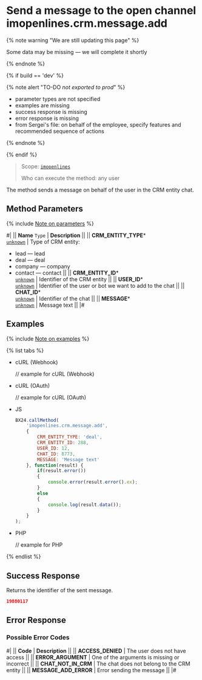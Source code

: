 # Send a message to the open channel imopenlines.crm.message.add

{% note warning "We are still updating this page" %}

Some data may be missing — we will complete it shortly

{% endnote %}

{% if build == 'dev' %}

{% note alert "TO-DO _not exported to prod_" %}

- parameter types are not specified
- examples are missing
- success response is missing
- error response is missing
- from Sergei's file: on behalf of the employee, specify features and recommended sequence of actions

{% endnote %}

{% endif %}

> Scope: [`imopenlines`](../../../scopes/permissions.md)
>
> Who can execute the method: any user

The method sends a message on behalf of the user in the CRM entity chat.

## Method Parameters

{% include [Note on parameters](../../../../_includes/required.md) %}

#|
|| **Name**
`Type` | **Description** ||
|| **CRM_ENTITY_TYPE***  
[`unknown`](../../../data-types.md) | Type of CRM entity:
- lead — lead
- deal — deal
- company — company
- contact — contact
 ||
|| **CRM_ENTITY_ID***  
[`unknown`](../../../data-types.md) | Identifier of the CRM entity ||
|| **USER_ID***  
[`unknown`](../../../data-types.md) | Identifier of the user or bot we want to add to the chat ||
|| **CHAT_ID***  
[`unknown`](../../../data-types.md) | Identifier of the chat ||
|| **MESSAGE***  
[`unknown`](../../../data-types.md) | Message text ||
|#

## Examples

{% include [Note on examples](../../../../_includes/examples.md) %}

{% list tabs %}

- cURL (Webhook)

    // example for cURL (Webhook)

- cURL (OAuth)

    // example for cURL (OAuth)

- JS

    ```js
    BX24.callMethod(
        'imopenlines.crm.message.add',
        {
            CRM_ENTITY_TYPE: 'deal',
            CRM_ENTITY_ID: 288,
            USER_ID: 12,
            CHAT_ID: 8773,
            MESSAGE: 'Message text'
        }, function(result) {
            if(result.error())
            {
                console.error(result.error().ex);
            }
            else
            {
                console.log(result.data());
            }
        }
    );
    ```

- PHP

    // example for PHP

{% endlist %}

## Success Response

Returns the identifier of the sent message.

```json
19880117
```

## Error Response

### Possible Error Codes

#|
|| **Code** | **Description** ||
|| **ACCESS_DENIED** | The user does not have access ||
|| **ERROR_ARGUMENT** | One of the arguments is missing or incorrect ||
|| **CHAT_NOT_IN_CRM** | The chat does not belong to the CRM entity ||
|| **MESSAGE_ADD_ERROR** | Error sending the message ||
|#